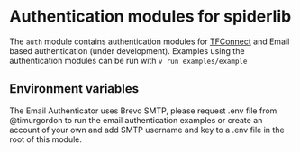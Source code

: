 # Authentication modules for spiderlib

The `auth` module contains authentication modules for [TFConnect]() and Email based authentication (under development).
Examples using the authentication modules can be run with `v run examples/example`

## Environment variables

The Email Authenticator uses Brevo SMTP, please request .env file from @timurgordon to run the email authentication examples or create an account of your own and add SMTP username and key to a .env file in the root of this module.
